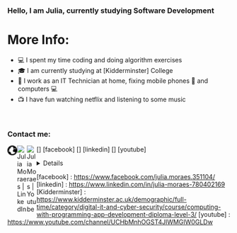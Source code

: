 ### Hello, I am Julia, currently studying Software Development

# More Info: 

- 💻 I spent my time coding and doing algorithm exercises 
- 🎓 I am currently studying at [Kidderminster] College
- 🔧 I work as an IT Technician at home, fixing mobile phones 📱 and computers 💻
- 📺 I have fun watching netflix and listening to some music 

<br/>

### Contact me: 

[<img align="left" alt="Julia Moraes | Facebook" width="22px" src="https://raw.githubusercontent.com/iconic/open-iconic/master/svg/globe.svg" />] [facebook]
[<img align="left" alt="Julia Moraes | LinkedIn" width="22px" src="https://cdn.jsdelivr.net/npm.simple-icon@v3/icon/linkedin.svg" />] [linkedin]
[<img align="left" alt="Julia Moraes | Youtube" width="22px" src="https://cdn.jsdelivr.net/npm.simple-icon@v3/icon/youtube.svg" />] [youtube]

<details>
<img align="left" alt="juliamoraes Github Stats" src="https://github-readme-stats.vercel.app/api?username=juliamoraes&show_icons=true&hide_border=true"/> 
</details>

[facebook] : https://www.facebook.com/julia.moraes.351104/ 
[linkedin] : https://www.linkedin.com/in/julia-moraes-780402169
[Kidderminster] : https://www.kidderminster.ac.uk/demographic/full-time/category/digital-it-and-cyber-security/course/computing-with-programming-app-development-diploma-level-3/
[youtube] : https://www.youtube.com/channel/UCHbMnhOGST4JlWMGIW0GLDw







